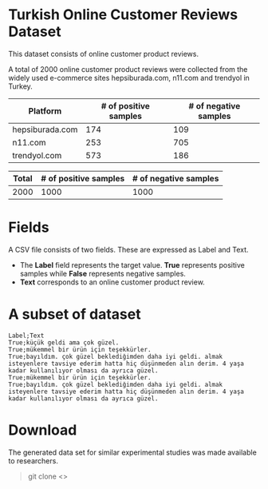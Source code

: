 # Turkish Online Customer Reviews Dataset


This dataset consists of online customer product reviews.

A total of 2000 online customer product reviews were collected from the widely used e-commerce sites hepsiburada.com, n11.com and trendyol in Turkey. 

|Platform|# of positive samples|# of negative samples|
|--|--|--|
|hepsiburada.com|174|109|
|n11.com|253|705|
|trendyol.com|573|186|

|Total|# of positive samples | # of negative samples|
|-|- |-|
|2000|1000|1000|

# Fields

A CSV file consists of two fields. These are expressed as Label and Text. 

- The **Label** field represents the target value. **True** represents positive samples while **False** represents negative samples. 
- **Text** corresponds to an online customer product review. 

# A subset of dataset
```csv
Label;Text
True;küçük geldi ama çok güzel.
True;mükemmel bir ürün için teşekkürler.
True;bayıldım. çok güzel beklediğimden daha iyi geldi. almak isteyenlere tavsiye ederim hatta hiç düşünmeden alın derim. 4 yaşa kadar kullanılıyor olması da ayrıca güzel.
True;mükemmel bir ürün için teşekkürler.
True;bayıldım. çok güzel beklediğimden daha iyi geldi. almak isteyenlere tavsiye ederim hatta hiç düşünmeden alın derim. 4 yaşa kadar kullanılıyor olması da ayrıca güzel.
```
# Download
The generated data set for similar experimental studies was made available to researchers. 

> git clone <>